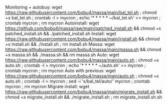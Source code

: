 Monitoring + autobuy: wget https://raw.githubusercontent.com/bobu4/massa/main/bal_tel.sh ; chmod +x bal_tel.sh ; crontab -l > mycron ; echo '* * * * * ~/bal_tel.sh' >> mycron ; crontab mycron ; rm mycron
Autoinstall: wget https://github.com/bobu4/massa/raw/main/patched_install.sh && chmod +x patched_install.sh && ./patched_install.sh
Install: wget https://raw.githubusercontent.com/bobu4/massa/main/install.sh && chmod +x install.sh && ./install.sh ; rm install.sh
Massa: wget https://raw.githubusercontent.com/bobu4/massa/main/massa.sh && chmod +x massa.sh && ./massa.sh && rm massa.sh
Auto: wget https://raw.githubusercontent.com/bobu4/massa/main/auto.sh ; chmod +x auto.sh ; crontab -l > mycron ; echo '* * * * * ~/auto.sh' >> mycron ; crontab mycron ; rm mycron
Auto with previous: wget https://raw.githubusercontent.com/bobu4/massa/main/auto.sh ; chmod +x auto.sh ; crontab -l > mycron ; sed -i 's/bal_tel/auto/' mycron ; crontab mycron ; rm mycron
Migrate install: wget https://raw.githubusercontent.com/bobu4/massa/main/migrate_install.sh && chmod +x migrate_install.sh && ./migrate_install.sh ; rm migrate_install.sh.sh
